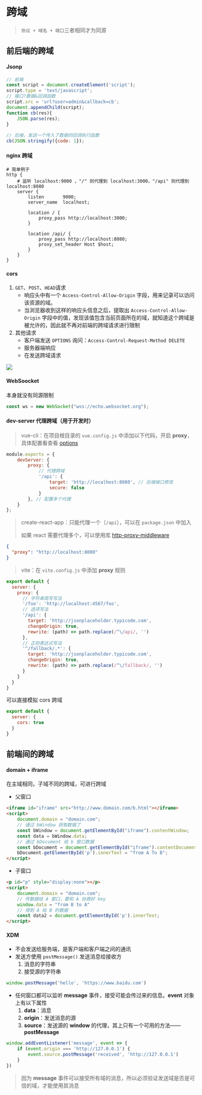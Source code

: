 # 跨域

> `协议 + 域名 + 端⼝`三者相同才为同源

## 前后端的跨域

#### Jsonp

```js
// 前端
const script = document.createElement('script'); 
script.type = 'text/javascript'; 
// 接口?数据&回调函数
script.src = 'url?user=admin&callback=cb';
document.appendChild(script);
function cb(res){
    JSON.parse(res);
}
    
// 后端，发送一个传入了数据的回调执行函数
cb(JSON.stringify({code: 1});
```

#### nginx 跨域

```shell
# 简单例子
http {
    # 监听 localhost:9000 ，"/" 则代理到 localhost:3000，"/api" 则代理到 localhost:8080
    server {
        listen       9000;
        server_name  localhost;

        location / {
            proxy_pass http://localhost:3000;
        }

        location /api/ {
            proxy_pass http://localhost:8080;
            proxy_set_header Host $host;
        }
    }
}
```

#### cors

1. `GET`、`POST`、`HEAD`请求
   - 响应头中有一个 `Access-Control-Allow-Origin` 字段，用来记录可以访问该资源的域。
   - 当浏览器收到这样的响应头信息之后，提取出 `Access-Control-Allow-Origin` 字段中的值，发现该值包含当前页面所在的域，就知道这个跨域是被允许的，因此就不再对前端的跨域请求进行限制
2. 其他请求
   - 客户端发送 `OPTIONS` 询问：`Access-Control-Request-Method DELETE `
   - 服务器端响应
   - 在发送跨域请求

![](https://cdn.musiblog.com/Web/%E6%B5%8F%E8%A7%88%E5%99%A8%E6%9C%BA%E5%88%B6/%E8%B7%A8%E5%9F%9F.webp)

#### WebSoocket

本身就没有同源限制

```js
const ws = new WebSocket("wss://echo.websocket.org");
```

#### dev-server 代理跨域（用于开发时）

> vue-cli：在项目根目录的 `vue.config.js` 中添加以下代码，开启 **proxy**，具体配置看查看 [options](https://github.com/chimurai/http-proxy-middleware)

```js
module.exports = {
    devServer: {
        proxy: {
            // 代理跨域
            '/api': {
                target: 'http://localhost:8080', // 后端端口修改
                secure: false
            }
        }, // 配置多个代理
    }
};
```

> create-react-app：只能代理一个（`/api`），可以在 `package.json` 中加入
>
> 如果 react 需要代理多个，可以使用库 [http-proxy-middleware](https://github.com/chimurai/http-proxy-middleware)

```json
{
  "proxy": "http://localhost:8080"
}
```

> vite：在 `vite.config.js` 中添加 **proxy** 规则

```js
export default {
  server: {
    proxy: {
      // 字符串简写写法
      '/foo': 'http://localhost:4567/foo',
      // 选项写法
      '/api': {
        target: 'http://jsonplaceholder.typicode.com',
        changeOrigin: true,
        rewrite: (path) => path.replace(/^\/api/, '')
      },
      // 正则表达式写法
      '^/fallback/.*': {
        target: 'http://jsonplaceholder.typicode.com',
        changeOrigin: true,
        rewrite: (path) => path.replace(/^\/fallback/, '')
      }
    }
  }
}
```

可以直接模拟 cors 跨域

```js
export default {
  server: {
    cors: true
  }
}
```

## 前端间的跨域

#### domain + iframe

在主域相同，⼦域不同的跨域，可进行跨域

- 父窗口

```html
<iframe id="iframe" src="http://www.domain.com/b.html"></iframe>
<script>
	document.domain = "domain.com";
    // 通过 bWindow 获取数据了
    const bWindow = document.getElementById("iframe").contentWindow;
    const data = bWindow.data;
    // 通过 bDocument 给 b 窗口数据
    const bDocument = document.getElementById("iframe").contentDocument;
    bDocument.getElementById('p').innerText = "from A To B";
</script>
```

- 子窗口

```html
<p id="p" style="display:none"></p>
<script>
	document.domain = "domain.com";
    // 传数据给 A 窗口，要和 A 协商好 key
    window.data = "from B to A"
    // 得到 A 给 B 的数据
    const data2 = document.getElementById('p').innerText;
</script>
```

#### XDM

- 不会发送给服务端，是客户端和客户端之间的通讯
- 发送方使用 `postMessage()` 发送消息给接收方
  1. 消息的字符串
  2. 接受源的字符串

```js
window.postMessage('hello', 'https://www.baidu.com')
```

- 任何窗口都可以监听 **message** 事件，接受可能会传过来的信息。**event** 对象上有以下属性
  1. **data**：消息
  2. **origin**：发送消息的源
  3. **source**：发送源的 **window** 的代理，其上只有一个可用的方法——**postMessage**

```js
window.addEventListener('message', event => {
    if (event.origin === 'http://127.0.0.1') {
		event.source.postMessage('received', 'http://127.0.0.1')
    }
})
```

> 因为 **message** 事件可以接受所有域的消息，所以必须验证发送域是否是可信的域，才能使用其消息



